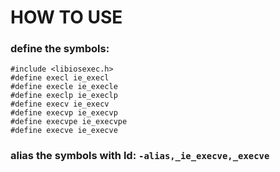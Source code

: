 # HOW TO USE

### define the symbols:
```
#include <libiosexec.h>
#define execl ie_execl
#define execle ie_execle
#define execlp ie_execlp
#define execv ie_execv
#define execvp ie_execvp
#define execvpe ie_execvpe
#define execve ie_execve
```

### alias the symbols with ld: `-alias,_ie_execve,_execve`
